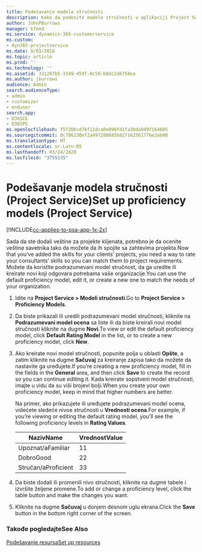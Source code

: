 ```yaml
---
title: Podešavanje modela stručnosti
description: Kako da podesite modele stručnosti u aplikaciji Project Service
author: JohnPBurrows
manager: kfend
ms.service: dynamics-365-customerservice
ms.custom:
- dyn365-projectservice
ms.date: 8/03/2018
ms.topic: article
ms.prod: ''
ms.technology: ''
ms.assetid: 331287b5-3349-459f-8c50-b8dc2d6758ea
ms.author: jburrows
audience: Admin
search.audienceType:
- admin
- customizer
- enduser
search.app:
- D365CE
- D365PS
ms.openlocfilehash: f5f20bcd76f11dca0e098fd1fa304a949f164605
ms.sourcegitcommit: 8c786230ef2a497280885b827162561776e2eb00
ms.translationtype: HT
ms.contentlocale: sr-Latn-RS
ms.lasthandoff: 03/24/2020
ms.locfileid: "3755135"
---
```

# <a name="set-up-proficiency-models-project-service"></a><span data-ttu-id="1f96f-103">Podešavanje modela stručnosti (Project Service)</span><span class="sxs-lookup"><span data-stu-id="1f96f-103">Set up proficiency models (Project Service)</span></span>

[!INCLUDE[cc-applies-to-psa-app-1x-2x](../includes/cc-applies-to-psa-app-1x-2x.md)]

<span data-ttu-id="1f96f-104">Sada da ste dodali veštine za projekte klijenata, potrebno je da ocenite veštine savetnika tako da možete da ih spojite sa zahtevima projekta.</span><span class="sxs-lookup"><span data-stu-id="1f96f-104">Now that you’ve added the skills for your clients’ projects, you need a way to rate your consultants’ skills so you can match them to project requirements.</span></span> <span data-ttu-id="1f96f-105">Možete da koristite podrazumevani model stručnost, da ga uredite ili kreirate novi koji odgovara potrebama vaše organizacije.</span><span class="sxs-lookup"><span data-stu-id="1f96f-105">You can use the default proficiency model, edit it, or create a new one to match the needs of your organization.</span></span>  
  
1.  <span data-ttu-id="1f96f-106">Idite na **Project Service > Modeli stručnosti**.</span><span class="sxs-lookup"><span data-stu-id="1f96f-106">Go to **Project Service > Proficiency Models**.</span></span>  
  
2.  <span data-ttu-id="1f96f-107">Da biste prikazali ili uredili podrazumevani model stručnosti, kliknite na **Podrazumevani model ocena** sa liste ili da biste kreirali novi model stručnosti kliknite na dugme **Novi**.</span><span class="sxs-lookup"><span data-stu-id="1f96f-107">To view or edit the default proficiency model, click **Default Rating Model** in the list, or to create a new proficiency model, click **New**.</span></span>  
  
3.  <span data-ttu-id="1f96f-108">Ako kreirate novi model stručnosti, popunite polja u oblasti **Opšte**, a zatim kliknite na dugme **Sačuvaj** za kreiranje zapisa tako da možete da nastavite ga uređujete.</span><span class="sxs-lookup"><span data-stu-id="1f96f-108">If you’re creating a new proficiency model, fill in the fields in the **General** area, and then click **Save** to create the record so you can continue editing it.</span></span> <span data-ttu-id="1f96f-109">Kada kreirate sopstveni model stručnosti, imajte u vidu da su viši brojevi bolji.</span><span class="sxs-lookup"><span data-stu-id="1f96f-109">When you create your own proficiency model, keep in mind that higher numbers are better.</span></span>  
  
     <span data-ttu-id="1f96f-110">Na primer, ako prikazujete ili uređujete podrazumevani model ocena, videćete sledeće nivoe stručnosti u **Vrednosti ocena**.</span><span class="sxs-lookup"><span data-stu-id="1f96f-110">For example, if you’re viewing or editing the default rating model, you’ll see the following proficiency levels in **Rating Values**.</span></span>  
  
    |<span data-ttu-id="1f96f-111">Naziv</span><span class="sxs-lookup"><span data-stu-id="1f96f-111">Name</span></span>|<span data-ttu-id="1f96f-112">Vrednost</span><span class="sxs-lookup"><span data-stu-id="1f96f-112">Value</span></span>|  
    |----------|-----------|  
    |<span data-ttu-id="1f96f-113">Upoznat/a</span><span class="sxs-lookup"><span data-stu-id="1f96f-113">Familiar</span></span>|<span data-ttu-id="1f96f-114">1</span><span class="sxs-lookup"><span data-stu-id="1f96f-114">1</span></span>|  
    |<span data-ttu-id="1f96f-115">Dobro</span><span class="sxs-lookup"><span data-stu-id="1f96f-115">Good</span></span>|<span data-ttu-id="1f96f-116">2</span><span class="sxs-lookup"><span data-stu-id="1f96f-116">2</span></span>|  
    |<span data-ttu-id="1f96f-117">Stručan/a</span><span class="sxs-lookup"><span data-stu-id="1f96f-117">Proficient</span></span>|<span data-ttu-id="1f96f-118">3</span><span class="sxs-lookup"><span data-stu-id="1f96f-118">3</span></span>|  
  
4.  <span data-ttu-id="1f96f-119">Da biste dodali ili promenili nivo stručnosti, kliknite na dugme tabele i izvršite željene promene.</span><span class="sxs-lookup"><span data-stu-id="1f96f-119">To add or change a proficiency level, click the table button and make the changes you want.</span></span>  
  
5.  <span data-ttu-id="1f96f-120">Kliknite na dugme **Sačuvaj** u donjem desnom uglu ekrana.</span><span class="sxs-lookup"><span data-stu-id="1f96f-120">Click the **Save** button in the bottom right corner of the screen.</span></span>  
  
### <a name="see-also"></a><span data-ttu-id="1f96f-121">Takođe pogledajte</span><span class="sxs-lookup"><span data-stu-id="1f96f-121">See Also</span></span>  
 [<span data-ttu-id="1f96f-122">Podešavanje resursa</span><span class="sxs-lookup"><span data-stu-id="1f96f-122">Set up resources</span></span>](../project-service/set-up-resources.md)
